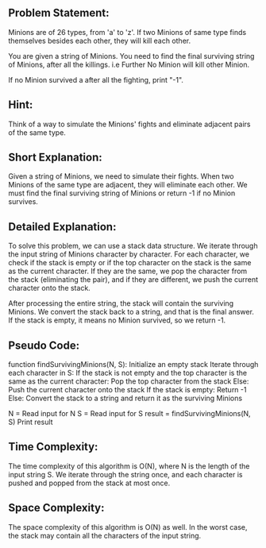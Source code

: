 ## Problem Statement:

Minions are of 26 types, from 'a' to 'z'. If two Minions of same type finds themselves besides each other, they will kill each other.

You are given a string of Minions. You need to find the final surviving string of Minions, after all the killings. i.e Further No Minion will kill other Minion.

If no Minion survived a after all the fighting, print "-1".


## Hint:

Think of a way to simulate the Minions' fights and eliminate adjacent pairs of the same type.


## Short Explanation:

Given a string of Minions, we need to simulate their fights. When two Minions of the same type are adjacent, they will eliminate each other. We must find the final surviving string of Minions or return -1 if no Minion survives.

## Detailed Explanation:

To solve this problem, we can use a stack data structure. We iterate through the input string of Minions character by character. For each character, we check if the stack is empty or if the top character on the stack is the same as the current character. If they are the same, we pop the character from the stack (eliminating the pair), and if they are different, we push the current character onto the stack.

After processing the entire string, the stack will contain the surviving Minions. We convert the stack back to a string, and that is the final answer. If the stack is empty, it means no Minion survived, so we return -1.

## Pseudo Code:

function findSurvivingMinions(N, S):
    Initialize an empty stack
    Iterate through each character in S:
        If the stack is not empty and the top character is the same as the current character:
            Pop the top character from the stack
        Else:
            Push the current character onto the stack
    If the stack is empty:
        Return -1
    Else:
        Convert the stack to a string and return it as the surviving Minions

N = Read input for N
S = Read input for S
result = findSurvivingMinions(N, S)
Print result



## Time Complexity:

The time complexity of this algorithm is O(N), where N is the length of the input string S. We iterate through the string once, and each character is pushed and popped from the stack at most once.

## Space Complexity:

The space complexity of this algorithm is O(N) as well. In the worst case, the stack may contain all the characters of the input string.